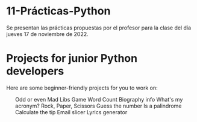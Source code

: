 # 11-Prácticas-Python

Se presentan las prácticas propuestas por el profesor para la clase del día jueves 17 de noviembre de 2022.

<h1>Projects for junior Python developers</h2>
Here are some beginner-friendly projects for you to work on:

<ul>Odd or even
Mad Libs Game
Word Count
Biography info
What's my acronym?
Rock, Paper, Scissors
Guess the number
Is a palindrome
Calculate the tip
Email slicer
Lyrics generator</ul>
